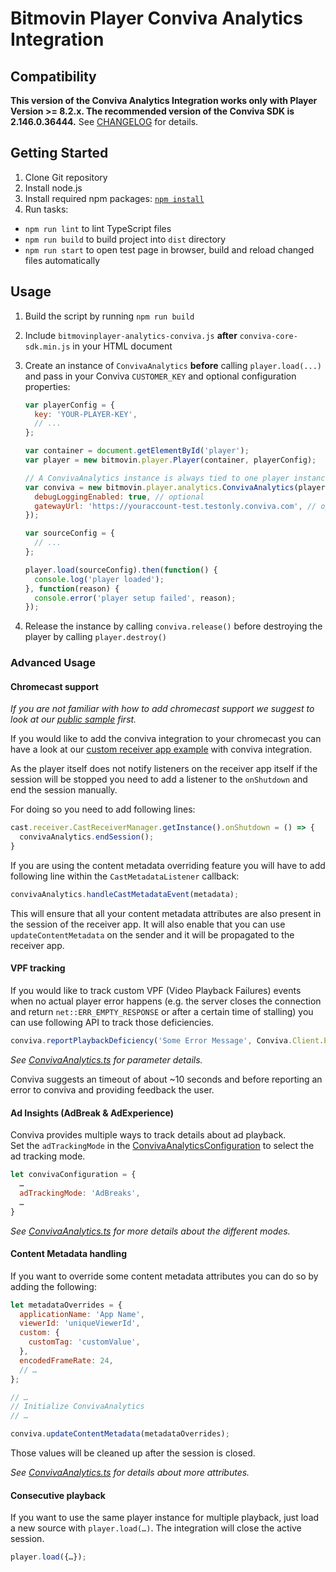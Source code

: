 # Bitmovin Player Conviva Analytics Integration

## Compatibility
**This version of the Conviva Analytics Integration works only with Player Version >= 8.2.x.
The recommended version of the Conviva SDK is 2.146.0.36444.** See [CHANGELOG](CHANGELOG.md) for details.

## Getting Started

1. Clone Git repository
2. Install node.js
3. Install required npm packages: [`npm install`](https://www.npmjs.com/)
4. Run tasks:
  * `npm run lint` to lint TypeScript files
  * `npm run build` to build project into `dist` directory
  * `npm run start` to open test page in browser, build and reload changed files automatically

## Usage

1. Build the script by running `npm run build`

2. Include `bitmovinplayer-analytics-conviva.js` **after** `conviva-core-sdk.min.js` in your HTML document

3. Create an instance of `ConvivaAnalytics` **before** calling `player.load(...)` and pass in your Conviva `CUSTOMER_KEY` and optional configuration properties:
    ```js
    var playerConfig = {
      key: 'YOUR-PLAYER-KEY',
      // ...
    };

    var container = document.getElementById('player');
    var player = new bitmovin.player.Player(container, playerConfig);
    
    // A ConvivaAnalytics instance is always tied to one player instance
    var conviva = new bitmovin.player.analytics.ConvivaAnalytics(player, 'CUSTOMER_KEY', {
      debugLoggingEnabled: true, // optional
      gatewayUrl: 'https://youraccount-test.testonly.conviva.com', // optional, TOUCHSTONE_SERVICE_URL for testing
    });
    
    var sourceConfig = {
      // ...
    };
    
    player.load(sourceConfig).then(function() {
      console.log('player loaded');
    }, function(reason) {
      console.error('player setup failed', reason);
    });
    ```

4. Release the instance by calling `conviva.release()` before destroying the player by calling `player.destroy()`
 
### Advanced Usage

#### Chromecast support

_If you are not familiar with how to add chromecast support we suggest to look at our [public sample](https://github.com/bitmovin/bitmovin-player-web-samples/tree/master/castReceiver) first._

If you would like to add the conviva integration to your chromecast you can have a look at our [custom receiver app example](./example/chromecast/receiverApp.html) with conviva integration.

As the player itself does not notify listeners on the receiver app itself if the session will be stopped you need to add a listener to the `onShutdown` and end the session manually.

For doing so you need to add following lines:

```js
cast.receiver.CastReceiverManager.getInstance().onShutdown = () => {
  convivaAnalytics.endSession();
}
```

If you are using the content metadata overriding feature you will have to add following line within the `CastMetadataListener` callback:

```js
convivaAnalytics.handleCastMetadataEvent(metadata);
```

This will ensure that all your content metadata attributes are also present in the session of the receiver app.
It will also enable that you can use `updateContentMetadata` on the sender and it will be propagated to the receiver app.


#### VPF tracking

If you would like to track custom VPF (Video Playback Failures) events when no actual player error happens (e.g. 
the server closes the connection and return `net::ERR_EMPTY_RESPONSE` or after a certain time of stalling)
you can use following API to track those deficiencies.

```js
conviva.reportPlaybackDeficiency('Some Error Message', Conviva.Client.ErrorSeverity.FATAL);
```
_See [ConvivaAnalytics.ts](./src/ts/ConvivaAnalytics.ts) for parameter details._

Conviva suggests an timeout of about ~10 seconds and before reporting an error to conviva and providing feedback the user.

#### Ad Insights (AdBreak & AdExperience)

Conviva provides multiple ways to track details about ad playback.  
Set the `adTrackingMode` in the [ConvivaAnalyticsConfiguration](./src/ts/ConvivaAnalytics.ts) to select the ad tracking mode.

```js
let convivaConfiguration = {
  …
  adTrackingMode: 'AdBreaks',
  …
}
```

_See [ConvivaAnalytics.ts](./src/ts/ConvivaAnalytics.ts) for more details about the different modes._
 
#### Content Metadata handling

If you want to override some content metadata attributes you can do so by adding the following:

```js
let metadataOverrides = {
  applicationName: 'App Name',
  viewerId: 'uniqueViewerId',
  custom: {
    customTag: 'customValue',
  },
  encodedFrameRate: 24,
  // … 
};

// …
// Initialize ConvivaAnalytics
// …

conviva.updateContentMetadata(metadataOverrides);
```

Those values will be cleaned up after the session is closed.

_See [ConvivaAnalytics.ts](./src/ts/ConvivaAnalytics.ts) for details about more attributes._

#### Consecutive playback

If you want to use the same player instance for multiple playback, just load a new source with `player.load(…)`.
The integration will close the active session.
 
```js
player.load({…});
```
